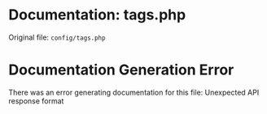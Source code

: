 # Documentation: tags.php

Original file: `config/tags.php`

# Documentation Generation Error

There was an error generating documentation for this file: Unexpected API response format